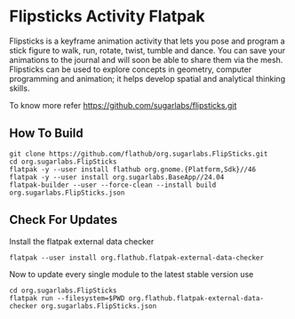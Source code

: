 # Flipsticks Activity Flatpak

Flipsticks is a keyframe animation activity that lets you pose and program a stick figure to walk, run, rotate, twist, tumble and dance. You can save your animations to the journal and will soon be able to share them via the mesh. Flipsticks can be used to explore concepts in geometry, computer programming and animation; it helps develop spatial and analytical thinking skills.

To know more refer https://github.com/sugarlabs/flipsticks.git

## How To Build

```
git clone https://github.com/flathub/org.sugarlabs.FlipSticks.git
cd org.sugarlabs.FlipSticks
flatpak -y --user install flathub org.gnome.{Platform,Sdk}//46
flatpak -y --user install org.sugarlabs.BaseApp//24.04
flatpak-builder --user --force-clean --install build org.sugarlabs.FlipSticks.json
```

## Check For Updates

Install the flatpak external data checker
```
flatpak --user install org.flathub.flatpak-external-data-checker
```

Now to update every single module to the latest stable version use
```
cd org.sugarlabs.FlipSticks
flatpak run --filesystem=$PWD org.flathub.flatpak-external-data-checker org.sugarlabs.FlipSticks.json
```
